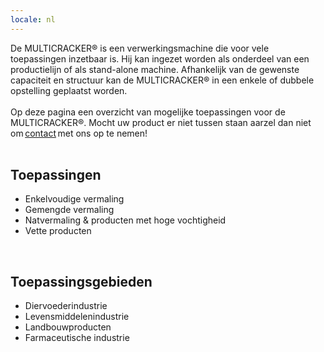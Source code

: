 ```yaml
---
locale: nl
---
```

De MULTICRACKER® is een verwerkingsmachine die voor vele toepassingen inzetbaar is. Hij kan ingezet worden als onderdeel van een productielijn of als stand-alone machine. Afhankelijk van de gewenste capaciteit en structuur kan de MULTICRACKER® in een enkele of dubbele opstelling geplaatst worden.<br/>
<br/>
Op deze pagina een overzicht van mogelijke toepassingen voor de MULTICRACKER®. Mocht uw product er niet tussen staan aarzel dan niet om [contact](/contact) met ons op te nemen!<br/>
<br/>

## Toepassingen
* Enkelvoudige vermaling
* Gemengde vermaling 
* Natvermaling & producten met hoge vochtigheid
* Vette producten

<br/>

## Toepassingsgebieden
* Diervoederindustrie
* Levensmiddelenindustrie 
* Landbouwproducten
* Farmaceutische industrie
